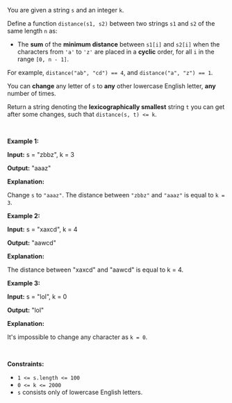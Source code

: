 You are given a string `s` and an integer `k`.


Define a function `distance(s1, s2)` between two strings `s1` and `s2` of the same length `n` as:


* The **sum** of the **minimum distance** between `s1[i]` and `s2[i]` when the characters from `'a'` to `'z'` are placed in a **cyclic** order, for all `i` in the range `[0, n - 1]`.


For example, `distance("ab", "cd") == 4`, and `distance("a", "z") == 1`.


You can **change** any letter of `s` to **any** other lowercase English letter, **any** number of times.


Return a string denoting the **lexicographically smallest** string `t` you can get after some changes, such that `distance(s, t) <= k`.


 


**Example 1:**



**Input:** s = "zbbz", k = 3


**Output:** "aaaz"


**Explanation:**


Change `s` to `"aaaz"`. The distance between `"zbbz"` and `"aaaz"` is equal to `k = 3`.



**Example 2:**



**Input:** s = "xaxcd", k = 4


**Output:** "aawcd"


**Explanation:**


The distance between "xaxcd" and "aawcd" is equal to k = 4.



**Example 3:**



**Input:** s = "lol", k = 0


**Output:** "lol"


**Explanation:**


It's impossible to change any character as `k = 0`.



 


**Constraints:**


* `1 <= s.length <= 100`
* `0 <= k <= 2000`
* `s` consists only of lowercase English letters.


